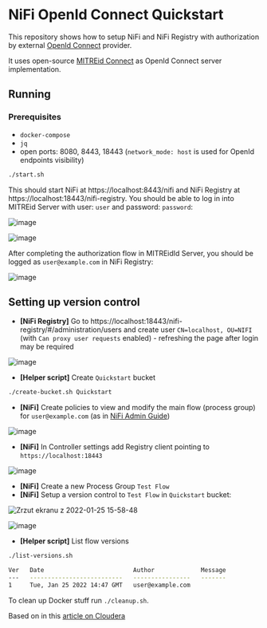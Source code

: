 # NiFi OpenId Connect Quickstart

This repository shows how to setup NiFi and NiFi Registry with authorization by external [OpenId Connect](https://openid.net/connect/) provider.

It uses open-source [MITREid Connect](https://github.com/mitreid-connect/OpenID-Connect-Java-Spring-Server) as OpenId Connect 
server implementation.

## Running

### Prerequisites
* `docker-compose`
* `jq`
* open ports: 8080, 8443, 18443 (`network_mode: host` is used for OpenId endpoints visibility)

```bash
./start.sh
```

This should start NiFi at https://localhost:8443/nifi and NiFi Registry at https://localhost:18443/nifi-registry.
You should be able to log in into MITREid Server with user: `user` and password: `password`:

![image](https://user-images.githubusercontent.com/513361/150983252-970cde3d-4b3b-4bb7-ba8c-a03fc4b942b5.png)

![image](https://user-images.githubusercontent.com/513361/151031127-92e5650b-1217-47b4-9243-e1603cb02855.png)

After completing the authorization flow in MITREidId Server, you should be logged as `user@example.com` in NiFi Registry:

![image](https://user-images.githubusercontent.com/513361/150999719-ae0fd0c1-2ed2-4d6f-b3ea-7f72dc01d66d.png)

## Setting up version control

* **[NiFi Registry]** Go to https://localhost:18443/nifi-registry/#/administration/users and create user `CN=localhost, OU=NIFI` (with `Can proxy user requests` enabled) - refreshing the page after login may be required

![image](https://user-images.githubusercontent.com/513361/150983799-152d38c4-e3bc-4c57-aeb0-68956f8e6e33.png)

* **[Helper script]** Create `Quickstart` bucket
```bash
./create-bucket.sh Quickstart
```
* **[NiFi]** Create policies to view and modify the main flow (process group) for `user@example.com` (as in [NiFi Admin Guide](https://nifi.apache.org/docs/nifi-docs/html/administration-guide.html#initial-admin-identity))

![image](https://user-images.githubusercontent.com/513361/151031298-ff5439e9-2987-4cd9-9d85-6e379642b3d7.png)


* **[NiFi]** In Controller settings add Registry client pointing to `https://localhost:18443`

![image](https://user-images.githubusercontent.com/513361/151031686-2d4631a4-07d6-4819-9dd9-870f6e7ade4f.png)


* **[NiFi]** Create a new Process Group `Test Flow`
* **[NiFi]** Setup a version control to `Test Flow` in `Quickstart` bucket:

![Zrzut ekranu z 2022-01-25 15-58-48](https://user-images.githubusercontent.com/513361/151001078-446e8af8-cd1a-49fe-9c74-8c31c70e587f.png)

![image](https://user-images.githubusercontent.com/513361/151000901-d0ffe604-a366-4f4c-8a90-79fb2e942cba.png)

* **[Helper script]** List flow versions
```bash
./list-versions.sh

Ver   Date                         Author             Message   
---   --------------------------   ----------------   -------   
1     Tue, Jan 25 2022 14:47 GMT   user@example.com   
```

To clean up Docker stuff run `./cleanup.sh`.

Based on in this [article on Cloudera](https://community.cloudera.com/t5/Community-Articles/Setting-Up-a-Secure-Apache-NiFi-Registry/ta-p/247753)
